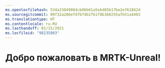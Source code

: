 ```yaml
---
ms.openlocfilehash: 534a33049084cb06b61a5ebd05b17be2ef61842d
ms.sourcegitcommit: 09f32a286efd7bf4b2fb1f8b3b0255afb51a4403
ms.translationtype: HT
ms.contentlocale: ru-RU
ms.lasthandoff: 01/15/2021
ms.locfileid: "98235803"
---
```

# <a name="welcome-to-mrtk-unreal"></a>Добро пожаловать в MRTK-Unreal!